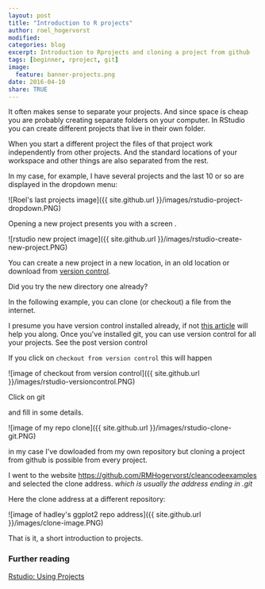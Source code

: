 ```yaml
---
layout: post
title: "Introduction to R projects"
author: roel_hogervorst
modified:
categories: blog
excerpt: Introduction to Rprojects and cloning a project from github
tags: [beginner, rproject, git]
image: 
  feature: banner-projects.png
date: 2016-04-10
share: TRUE
---
```


It often makes sense to separate your projects. And since space is cheap you are probably creating separate folders on your computer. In RStudio you can create different projects that live in their own folder. 

When you start a different project the files of that project work independently from other projects. And the standard locations of your workspace and other things are also separated from the rest. 

In my case, for example, I have several projects and the last 10 or so are displayed in the dropdown menu:

![Roel's last projects image]({{ site.github.url }}/images/rstudio-project-dropdown.PNG)


Opening a new project presents you with a screen .

![rstudio new project image]({{ site.github.url }}/images/rstudio-create-new-project.PNG)

You can create a new project in a new location, in an old location or download from [version control](https://rmhogervorst.github.io/cleancode/blog/2016/03/01/version-control-start.html  "See a previous post about version control"). 

Did you try the new directory one already?

In the following example, you can clone (or checkout) a file from the internet. 

I presume you have version control installed already, if not [this article](https://stat545-ubc.github.io/git03_rstudio-meet-git.html)  will help you along. Once you've installed git, you can use version control for all your projects. See the post version control

If you click on `checkout from version control` this will happen

![image of checkout from version control]({{ site.github.url }}/images/rstudio-versioncontrol.PNG)

Click on git

and fill in some details.

![image of my repo clone]({{ site.github.url }}/images/rstudio-clone-git.PNG)

 in my case I've dowloaded from my own repository but cloning a project from github is possible from every project. 

I went to the website <https://github.com/RMHogervorst/cleancodeexamples> and selected the clone address. *which is usually the address ending in .git*

Here the clone address at a different repository:

![image of hadley's ggplot2 repo address]({{ site.github.url }}/images/clone-image.PNG)

That is it, a short introduction to projects. 


### Further reading
[Rstudio: Using Projects](https://support.rstudio.com/hc/en-us/articles/200526207-Using-Projects)